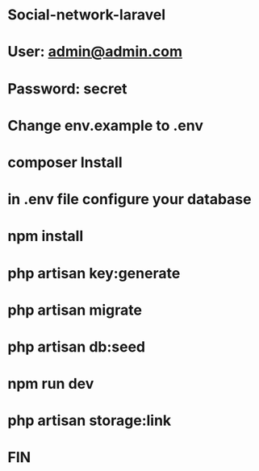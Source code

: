 # Social-network-laravel
# User: admin@admin.com
# Password: secret
# Change env.example to .env
# composer Install
# in .env file configure your  database 
# npm install
# php artisan key:generate
# php artisan migrate
# php artisan db:seed
# npm run dev 
# php artisan storage:link
# FIN
